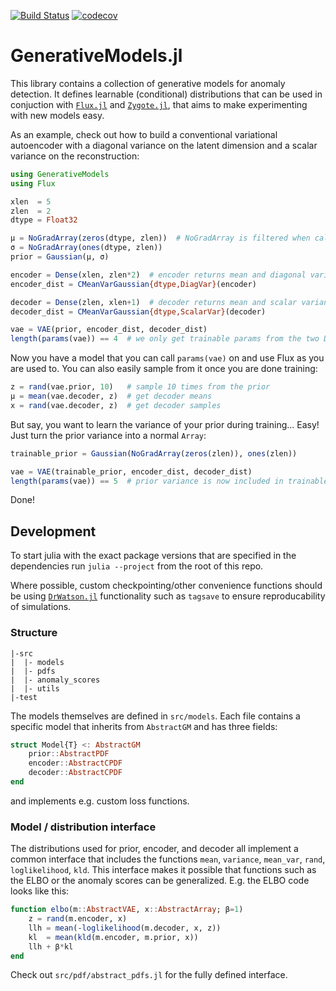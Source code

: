[![Build Status](https://travis-ci.com/nmheim/GenerativeModels.jl.svg?branch=master)](https://travis-ci.com/nmheim/GenerativeModels.jl)
[![codecov](https://codecov.io/gh/nmheim/GenerativeModels.jl/branch/master/graph/badge.svg)](https://codecov.io/gh/nmheim/GenerativeModels.jl)

# GenerativeModels.jl

This library contains a collection of generative models for anomaly detection.
It defines learnable (conditional) distributions that can be used in conjuction
with [`Flux.jl`](https://github.com/FluxML/Flux.jl) and
[`Zygote.jl`](https://github.com/FluxML/Zygote.jl), that aims to make
experimenting with new models easy.

As an example, check out how to build a conventional variational autoencoder
with a diagonal variance on the latent dimension and a scalar variance on the
reconstruction:

```julia
using GenerativeModels
using Flux

xlen  = 5
zlen  = 2
dtype = Float32

μ = NoGradArray(zeros(dtype, zlen))  # NoGradArray is filtered when calling `Flux.params`
σ = NoGradArray(ones(dtype, zlen))
prior = Gaussian(μ, σ)

encoder = Dense(xlen, zlen*2)  # encoder returns mean and diagonal variance
encoder_dist = CMeanVarGaussian{dtype,DiagVar}(encoder)

decoder = Dense(zlen, xlen+1)  # decoder returns mean and scalar variance
decoder_dist = CMeanVarGaussian{dtype,ScalarVar}(decoder)

vae = VAE(prior, encoder_dist, decoder_dist)
length(params(vae)) == 4  # we only get trainable params from the two Dense layers
```

Now you have a model that you can call `params(vae)` on and use Flux as you are
used to. You can also easily sample from it once you are done training:

```julia
z = rand(vae.prior, 10)   # sample 10 times from the prior
μ = mean(vae.decoder, z)  # get decoder means
x = rand(vae.decoder, z)  # get decoder samples
```

But say, you want to learn the variance of your prior during training... Easy!
Just turn the prior variance into a normal `Array`:
```julia
trainable_prior = Gaussian(NoGradArray(zeros(zlen)), ones(zlen))

vae = VAE(trainable_prior, encoder_dist, decoder_dist)
length(params(vae)) == 5  # prior variance is now included in trainable params
```

Done!


## Development

To start julia with the exact package versions that are specified in the
dependencies run `julia --project` from the root of this repo.

Where possible, custom checkpointing/other convenience functions should be using
[`DrWatson.jl`](https://juliadynamics.github.io/DrWatson.jl/stable/)
functionality such as `tagsave` to ensure reproducability of simulations.


### Structure

    |-src
    |  |- models
    |  |- pdfs
    |  |- anomaly_scores
    |  |- utils
    |-test

The models themselves are defined in `src/models`. Each file contains a
specific model that inherits from `AbstractGM` and has three fields:
```julia
struct Model{T} <: AbstractGM
    prior::AbstractPDF
    encoder::AbstractCPDF
    decoder::AbstractCPDF
end
```

and implements e.g. custom loss functions.


### Model / distribution interface

The distributions used for prior, encoder, and decoder all implement a common
interface that includes the functions `mean`, `variance`, `mean_var`, `rand`,
`loglikelihood`, `kld`.
This interface makes it possible that functions such as the ELBO or the anomaly
scores can be generalized. E.g. the ELBO code looks like this:

```julia
function elbo(m::AbstractVAE, x::AbstractArray; β=1)
    z = rand(m.encoder, x)
    llh = mean(-loglikelihood(m.decoder, x, z))
    kl  = mean(kld(m.encoder, m.prior, x))
    llh + β*kl
end
```

Check out `src/pdf/abstract_pdfs.jl` for the fully defined interface.
